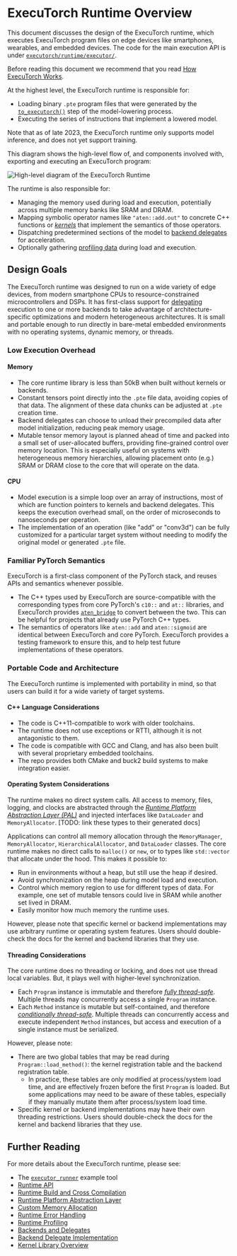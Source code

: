 # ExecuTorch Runtime Overview

This document discusses the design of the ExecuTorch runtime, which executes
ExecuTorch program files on edge devices like smartphones, wearables, and
embedded devices. The code for the main execution API is under
[`executorch/runtime/executor/`](https://github.com/pytorch/executorch/tree/main/runtime/executor).

Before reading this document we recommend that you read [How ExecuTorch
Works](intro-how-it-works.md).

At the highest level, the ExecuTorch runtime is responsible for:

* Loading binary `.pte` program files that were generated by the
  [`to_executorch()`](https://deploy-preview-646--resplendent-gnome-14e531.netlify.app/tutorials/export-to-executorch-tutorial)
  step of the model-lowering process.
* Executing the series of instructions that implement a lowered model.

Note that as of late 2023, the ExecuTorch runtime only supports model inference,
and does not yet support training.

This diagram shows the high-level flow of, and components involved with,
exporting and executing an ExecuTorch program:

![High-level diagram of the ExecuTorch
Runtime](/_static/img/runtime-overview-high-level.png)

The runtime is also responsible for:

* Managing the memory used during load and execution, potentially across
  multiple memory banks like SRAM and DRAM.
* Mapping symbolic operator names like `"aten::add.out"` to concrete C++
  functions or [_kernels_](kernel-library-overview.md) that implement the
  semantics of those operators.
* Dispatching predetermined sections of the model to [backend
  delegates](compiler-delegate-and-partitioner.md) for acceleration.
* Optionally gathering [profiling data](sdk-profiling.md) during load and
  execution.

## Design Goals

The ExecuTorch runtime was designed to run on a wide variety of edge devices,
from modern smartphone CPUs to resource-constrained microcontrollers and DSPs.
It has first-class support for
[delegating](compiler-delegate-and-partitioner.md) execution to one or more
backends to take advantage of architecture-specific optimizations and modern
heterogeneous architectures. It is small and portable enough to run directly in
bare-metal embedded environments with no operating systems, dynamic memory, or
threads.

### Low Execution Overhead

#### Memory

* The core runtime library is less than 50kB when built without kernels or
  backends.
* Constant tensors point directly into the `.pte` file data, avoiding copies of
  that data. The alignment of these data chunks can be adjusted at `.pte`
  creation time.
* Backend delegates can choose to unload their precompiled data after model
  initialization, reducing peak memory usage.
* Mutable tensor memory layout is planned ahead of time and packed into a small
  set of user-allocated buffers, providing fine-grained control over memory
  location. This is especially useful on systems with heterogeneous memory
  hierarchies, allowing placement onto (e.g.) SRAM or DRAM close to the core
  that will operate on the data.

#### CPU

* Model execution is a simple loop over an array of instructions, most of which
  are function pointers to kernels and backend delegates. This keeps the
  execution overhead small, on the order of microseconds to nanoseconds per
  operation.
* The implementation of an operation (like "add" or "conv3d") can be fully
  customized for a particular target system without needing to modify the
  original model or generated `.pte` file.

### Familiar PyTorch Semantics

ExecuTorch is a first-class component of the PyTorch stack, and reuses APIs and
semantics whenever possible.

* The C++ types used by ExecuTorch are source-compatible with the corresponding
  types from core PyTorch's `c10::` and `at::` libraries, and ExecuTorch
  provides
  [`aten_bridge`](https://github.com/pytorch/executorch/blob/main/extension/aten_util/aten_bridge.h)
  to convert between the two. This can be helpful for projects that already use
  PyTorch C++ types.
* The semantics of operators like `aten::add` and `aten::sigmoid` are identical
  between ExecuTorch and core PyTorch. ExecuTorch provides a testing framework
  to ensure this, and to help test future implementations of these operators.

### Portable Code and Architecture

The ExecuTorch runtime is implemented with portability in mind, so that users
can build it for a wide variety of target systems.

#### C++ Language Considerations

* The code is C++11-compatible to work with older toolchains.
* The runtime does not use exceptions or RTTI, although it is not antagonistic
  to them.
* The code is compatible with GCC and Clang, and has also been built with
  several proprietary embedded toolchains.
* The repo provides both CMake and buck2 build systems to make integration
  easier.

#### Operating System Considerations

The runtime makes no direct system calls. All access to memory, files, logging,
and clocks are abstracted through the [_Runtime Platform Abstraction Layer
(PAL)_](runtime-platform-abstraction-layer.md) and injected interfaces like
`DataLoader` and `MemoryAllocator`. [TODO: link these types to their generated
docs]

Applications can control all memory allocation through the `MemoryManager`,
`MemoryAllocator`, `HierarchicalAllocator`, and `DataLoader` classes. The core
runtime makes no direct calls to `malloc()` or `new`, or to types like
`std::vector` that allocate under the hood. This makes it possible to:

* Run in environments without a heap, but still use the heap if desired.
* Avoid synchronization on the heap during model load and execution.
* Control which memory region to use for different types of data. For example,
  one set of mutable tensors could live in SRAM while another set lived in DRAM.
* Easily monitor how much memory the runtime uses.

However, please note that specific kernel or backend implementations may use
arbitrary runtime or operating system features. Users should double-check the
docs for the kernel and backend libraries that they use.

#### Threading Considerations

The core runtime does no threading or locking, and does not use thread local
variables. But, it plays well with higher-level synchronization.

* Each `Program` instance is immutable and therefore _[fully
  thread-safe](https://faithlife.codes/blog/2008/03/degrees_of_thread_safety/#thread-safe)_.
  Multiple threads may concurrently access a single `Program` instance.
* Each `Method` instance is mutable but self-contained, and therefore
  _[conditionally
  thread-safe](https://faithlife.codes/blog/2008/03/degrees_of_thread_safety/#conditionally-thread-safe)_.
  Multiple threads can concurrently access and execute independent `Method`
  instances, but access and execution of a single instance must be serialized.

However, please note:

* There are two global tables that may be read during `Program::load_method()`:
  the kernel registration table and the backend registration table.
    * In practice, these tables are only modified at process/system load time,
      and are effectively frozen before the first `Program` is loaded. But some
      applications may need to be aware of these tables, especially if they
      manually mutate them after process/system load time.
* Specific kernel or backend implementations may have their own threading
  restrictions. Users should double-check the docs for the kernel and backend
  libraries that they use.

## Further Reading

For more details about the ExecuTorch runtime, please see:

* The
  [`executor_runner`](https://github.com/pytorch/executorch/blob/main/examples/executor_runner/executor_runner.cpp)
  example tool
* [Runtime API](runtime-api.md)
* [Runtime Build and Cross Compilation](runtime-build-and-cross-compilation.md)
* [Runtime Platform Abstraction Layer](runtime-platform-abstraction-layer.md)
* [Custom Memory Allocation](runtime-custom-memory-allocator.md)
* [Runtime Error Handling](runtime-error-handling.md)
* [Runtime Profiling](sdk-profiling.md)
* [Backends and Delegates](compiler-delegate-and-partitioner.md)
* [Backend Delegate Implementation](runtime-backend-delegate-implementation-and-linking.md)
* [Kernel Library Overview](kernel-library-overview.md)
